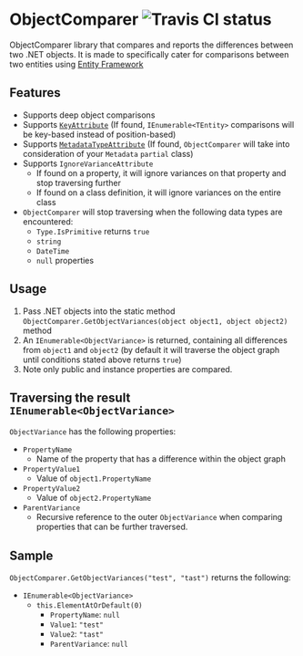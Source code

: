 ObjectComparer <img src="https://travis-ci.org/rexcfnghk/ObjectComparer.svg?branch=master" alt="Travis CI status">
=================================

ObjectComparer library that compares and reports the differences between two .NET objects. It is made to specifically cater for  comparisons between two entities using [Entity Framework](http://msdn.microsoft.com/en-us/data/ef.aspx)

Features
--------
* Supports deep object comparisons
* Supports [`KeyAttribute`](http://msdn.microsoft.com/en-us/library/system.componentmodel.dataannotations.keyattribute(v=vs.110).aspx) (If found, `IEnumerable<TEntity>` comparisons will be key-based instead of position-based)
* Supports [`MetadataTypeAttribute`](http://msdn.microsoft.com/en-us/library/system.componentmodel.dataannotations.metadatatypeattribute(v=vs.110).aspx) (If found, `ObjectComparer` will take into consideration of your `Metadata` `partial` class)
* Supports `IgnoreVarianceAttribute`
    * If found on a property, it will ignore variances on that property and stop traversing further
    * If found on a class definition, it will ignore variances on the entire class
* `ObjectComparer` will stop traversing when the following data types are encountered:
    * `Type.IsPrimitive` returns `true`
    * `string`
    * `DateTime`
    * `null` properties

Usage
--------
1. Pass .NET objects into the static method `ObjectComparer.GetObjectVariances(object object1, object object2)` method
2. An `IEnumerable<ObjectVariance>` is returned, containing all differences from `object1` and `object2` (by default it will traverse the object graph until conditions stated above returns `true`)
3. Note only public and instance properties are compared.

Traversing the result `IEnumerable<ObjectVariance>`
----------
`ObjectVariance` has the following properties:

* `PropertyName`
  * Name of the property that has a difference within the object graph
* `PropertyValue1`
  * Value of `object1.PropertyName`
* `PropertyValue2`
  * Value of `object2.PropertyName`
* `ParentVariance`
  * Recursive reference to the outer `ObjectVariance` when comparing properties that can be further traversed.

Sample
----------
`ObjectComparer.GetObjectVariances("test", "tast")` returns the following:

- `IEnumerable<ObjectVariance>`
  - `this.ElementAtOrDefault(0)`
    - `PropertyName`: `null`
    - `Value1`: `"test"`
    - `Value2`: `"tast"`
    - `ParentVariance`: `null`
